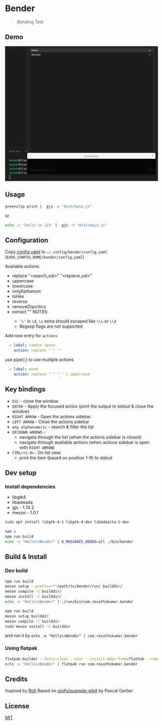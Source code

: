 # Bender

> Bending Text

## Demo

![demo](/images/adwaita-demo.gif)

## Usage

```sh
greenclip print |  gjs -m "dist/main.js"
```

or

```sh
echo -e 'hello \n 123' |  gjs -m "dist/main.js"
```

## Configuration

Copy [config.yaml](/config.yaml) to `~/.config/bender/config.yaml` (`$XDG_CONFIG_HOME/bender/config.yaml`)

Available actions:

* replace "<search_val>" "<replace_val>"
* uppercase
* lowercase
* onlyAlphanum
* toHex
* reverse
* removeDiacritics
* extract "<regexp>"
  NOTES:
    * `'\'` in `\d`, `\s` extra should escaped like `\\s` or `\\d`
    * Regexp flags are not supported


Add new entry for `actions`

```yaml
  - label: remove space
    action: replace " " ""
```

use pipe(`|`) to use mulitple actions


```yaml
  - label: enum
    action: replace " " "_" | uppercase
```

## Key bindings

* `ESC` - close the window
* `ENTER` - Apply the focused action (print the output to stdout & close the window)
* `RIGHT ARROW` - Open the actions sidebar
* `LEFT ARROW` - Close the actions sidebar
* `any alphanumeric` - search & filter the list
* `UP/DOWN ARROWS` -
    * navigate through the list (when the actions sidebar is closed)
    * navigate through available actions (when actions sidebar is open with `RIGHT ARROW`)
* `CTRL+<1-9>` : On list view
  * print the item (based on position 1-9) to stdout

## Dev setup

### Install dependencies

* libgtk4
* libadwaita
* gjs - 1.74.2
* meson - 1.0.1

```sh
sudo apt install libgtk-4-1 libgtk-4-dev libadwaita-1-dev
```

```sh
npm i
npm run build
echo -e "Hello\nBender" | G_MESSAGES_DEBUG=all ./bin/bender
```

## Build & Install

### Dev build

```sh
npm run build
meson setup --prefix=***/path/to/bender/run/ builddir/
meson compile -C builddir/
meson install -C builddir/
echo -e "Hello\nBender" | ./run/bin/com.revathskumar.bender
```

```sh
npm run build
meson setup builddir
meson compile -C builddir
sudo meson install -C builddir
```

and run it by `echo -e "Hello\nBender" | com.revathskumar.bender`

### Using flatpak

```sh
flatpak-builder --force-clean --user --install-deps-from=flathub --repo=repo --install builddir com.revathskumar.bender.yaml
echo -e "Hello\nBender" | flatpak run com.revathskumar.bender
```

## Credits

Inspired by [Rofi](https://github.com/davatorium/rofi)
Based on [gjsify/example-gtk4](https://github.com/gjsify/example-gtk4) by Pascal Garber

## License

[MIT](/LICENSE)
